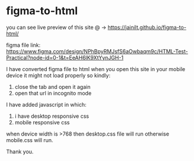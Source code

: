 # figma-to-html

you can see live preview of this site @ -> https://jainilt.github.io/figma-to-html/

figma file link: https://www.figma.com/design/NPhBpyRMJsfS6aOwbaqm9c/HTML-Test-Practical?node-id=0-1&t=EeAH6lK9XtYynJGH-1

I have converted figma file to html 
when you open this site in your mobile device it might not load properly so kindly:
1. close the tab and open it again 
2. open that url in incognito mode


I have added javascript in which:
1. i have desktop responsive css
2. mobile responsive css

when device width is >768 then desktop.css file will run otherwise mobile.css will run.


Thank you.


